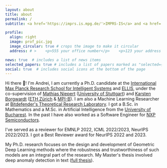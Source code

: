 ```yaml
---
layout: about
title: about
permalink: /
subtitle: <a href='https://imprs.is.mpg.de/'>IMPRS-IS</a> and <a href='https://ellis.eu/'>ELLIS</a> PhD Student. ML Researcher at <a href='https://bit-ml.github.io/'>Bitdefender</a>. Interested in robust & trustworthy Geometric Deep Learning. 🇷🇴 ➡️ 🇩🇪

profile:
  align: right
  image: prof_pic.jpg
  image_circular: true # crops the image to make it circular
  address: # >    <p>555 your office number</p>    <p>123 your address street</p>    <p>Your City, State 12345</p>

news: true  # includes a list of news items
selected_papers: true # includes a list of papers marked as "selected={true}"
social: true  # includes social icons at the bottom of the page
---
```

Hi there 👋! I'm Andrei, I am currently a Ph.D. candidate at the <a href='https://imprs.is.mpg.de/'>International Max Planck Research School for Intelligent Systems</a> and <a href='https://ellis.eu/'>ELLIS</a>, under the co-supervision of <a href='http://matlog.net/index.html'>Mathias Niepert</a> (<a href='https://www.uni-stuttgart.de/en/'>University of Stuttgart</a>) and <a href='https://bsse.ethz.ch/mlcb/karsten/profile-karsten.html'>Karsten Borgwardt</a> (<a href='https://ethz.ch/en.html'>ETH Zürich</a> & <a href='https://www.biochem.mpg.de/en'>MPI-B</a>). I am also a Machine Learning Researcher at <a href='https://bit-ml.github.io/'>Bitdefender's Theoretical Research Laboratory</a>. I got a B.Sc. in Mathematics and a M.Sc. in Artificial Intelligence from the <a href='https://fmi.unibuc.ro/'>University of Bucharest</a>. In the past I have also worked as a Software Engineer for <a href='https://www.nxp.com/'>NXP Semiconductors</a>. 

I've served as a reviewer for EMNLP 2022, ICML 2022/2023, NeurIPS 2022/2023. I got a Best Reviewer award for NeurIPS 2022 and 2023.

My Ph.D. research focuses on the design and development of Geometric Deep Learning methods where the robustness and trustworthiness of such models are an integral part of the research. My Master's thesis involved deep anomaly detection in text (<a href='https://raw.githubusercontent.com/andreimano/andreimano.github.io/master/msc_thesis_manolache.pdf'>full thesis</a>). 
